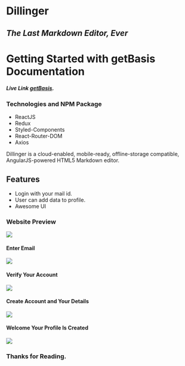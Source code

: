 # Dillinger
## _The Last Markdown Editor, Ever_
# Getting Started with getBasis Documentation

##### Live Link [getBasis](https://getbasis.netlify.app/).

### Technologies and NPM Package

- ReactJS
- Redux
- Styled-Components
- React-Router-DOM
- Axios


Dillinger is a cloud-enabled, mobile-ready, offline-storage compatible,
AngularJS-powered HTML5 Markdown editor.

## Features

- Login with your mail id.
- User can add data to profile.
- Awesome UI


### Website Preview
![](https://res.cloudinary.com/ranacloud/image/upload/v1636787251/new/Screenshot_229_ezcygn.png)

#### Enter Email
![](https://res.cloudinary.com/ranacloud/image/upload/v1636787253/new/Screenshot_230_ynhzt2.png)

#### Verify Your Account
![](https://res.cloudinary.com/ranacloud/image/upload/v1636787253/new/Screenshot_232_rqnt5v.png)

#### Create Account and Your Details
![](https://res.cloudinary.com/ranacloud/image/upload/v1636788029/new/Screenshot_234_cuo6qx.png)

#### Welcome Your Profile Is Created
![](https://res.cloudinary.com/ranacloud/image/upload/v1636787253/new/Screenshot_233_rdlnuq.png)

### Thanks for Reading.
